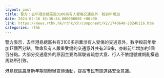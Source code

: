 ```yaml
---
layout: post
title: 警方：去年港島總區逾3100宗有人受傷交通意外　較前年增加
date: 2024-02-16 16:36:54.000000000 +08:00
link: https://news.rthk.hk/rthk/ch/component/k2/1740640-20240216.htm
categories: rthk
---
```


警方表示，去年港島總區共有3100多宗牽涉有人受傷的交通意外，數字較前年增加17個百分點。致命及有人嚴重受傷的交通意外共有316宗，亦較前年增加約1個百分點。大部分交通意外的原因主要為駕駛者疏忽大意、行人不依燈號或胡亂橫過馬路所引致。

港島總區農曆新年期間舉辦宣傳活動，提高市民有關道路安全意識。
